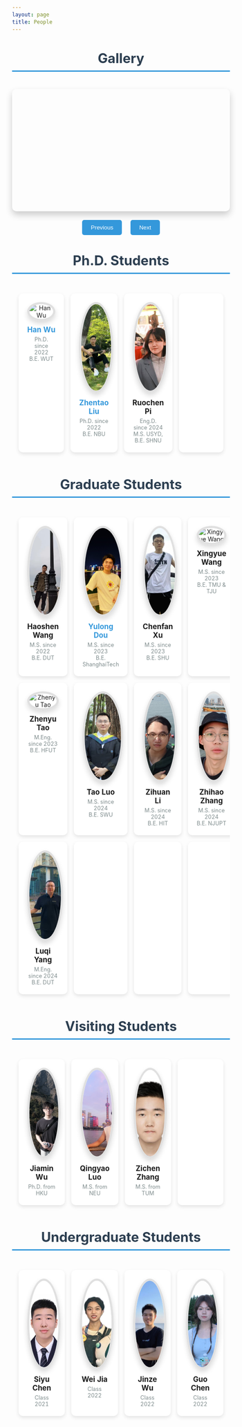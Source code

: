 ```yaml
---
layout: page
title: People
---
```


<style>
    .rounded-image {
        width: 200px;
        height: 200px;
        border-radius: 50%;
        border: 5px solid #e0e0e0;
        object-fit: cover; 
        object-position: center;
        box-shadow: 0 6px 12px rgba(0, 0, 0, 0.15);
        transition: transform 0.3s ease, box-shadow 0.3s ease;
    }

    .rounded-image:hover {
        transform: scale(1.05);
        box-shadow: 0 8px 16px rgba(0, 0, 0, 0.2);
    }

    @media (max-width: 600px) {
        .rounded-image {
            width: 120px;  
            height: 120px;  
            border-width: 3px;
        }
    }

    table.people {
        width: 100%;
        table-layout: fixed;
        border-collapse: separate; 
        border-spacing: 15px;
        margin: 30px 0;
    }

    .people td {
        width: 25%;
        text-align: center;
        vertical-align: top;
        padding: 20px;
        background-color: #ffffff;
        border-radius: 10px;
        box-shadow: 0 4px 8px rgba(0, 0, 0, 0.1);
        transition: all 0.3s ease;
    }

    .people td:hover {
        transform: translateY(-5px);
        box-shadow: 0 6px 12px rgba(0, 0, 0, 0.15);
    }

    h2 {
        font-size: 2.2em;
        color: #2c3e50;
        margin: 40px 0 30px;
        border-bottom: 3px solid #3498db;
        padding-bottom: 10px;
        text-align: center;
    }

    a {
        color: #3498db;
        text-decoration: none;
        font-weight: bold;
        transition: color 0.3s ease;
    }

    a:hover {
        color: #2980b9;
    }

    .name {
        font-size: 1.2em;
        font-weight: bold;
        margin: 10px 0 5px;
    }

    .info {
        font-size: 0.9em;
        color: #7f8c8d;
    }
</style>

<h2>Gallery</h2>

<style>
    #slider {
        width: 100%;
        max-width: 800px;
        margin: 40px auto;
    }
    #image-container {
        position: relative; 
        width: 100%;  
        padding-top: 56.25%; /* 16:9 Aspect Ratio */
        height: 0;
        overflow: hidden; 
        border-radius: 10px;
        box-shadow: 0 8px 16px rgba(0, 0, 0, 0.2);
    }
    #image-container img {
        position: absolute; 
        top: 50%;
        left: 50%;
        transform: translate(-50%, -50%);
        max-width: 100%;
        max-height: 100%;
        object-fit: cover; 
        opacity: 0; 
        transition: opacity 0.8s ease-in-out;
    }
    #image-container img.active {
        opacity: 1; 
    }
    .slider-nav {
        display: flex;
        justify-content: center;
        margin-top: 20px;
    }
    .slider-nav button {
        background-color: #3498db;
        color: white;
        border: none;
        padding: 10px 20px;
        margin: 0 10px;
        border-radius: 5px;
        cursor: pointer;
        transition: background-color 0.3s ease;
    }
    .slider-nav button:hover {
        background-color: #2980b9;
    }
</style>

<div id="slider">
    <div id="image-container">
        <img src="/assets/img/Gallery/20240328.jpg" alt="Gallery Image 1">
        <img src="/assets/img/Gallery/20230919_0.jpg" alt="Gallery Image 2">
        <img src="/assets/img/Gallery/20230617_2.jpg" alt="Gallery Image 3">
        <img src="/assets/img/Gallery/UMI2024.png" alt="Gallery Image 4">
        <img src="/assets/img/Gallery/MLMI2024.jpg" alt="Gallery Image 5">
    </div>
    <div class="slider-nav">
        <button onclick="prevSlide()">Previous</button>
        <button onclick="nextSlide()">Next</button>
    </div>
</div>

<script>
    var slider = document.getElementById("slider");
    var imageContainer = document.getElementById("image-container");
    var images = imageContainer.getElementsByTagName("img");
    var index = 0;
    var speed = 5000; // 5 seconds

    function showSlide(n) {
        images[index].classList.remove("active");
        index = (n + images.length) % images.length;
        images[index].classList.add("active");
    }

    function nextSlide() {
        showSlide(index + 1);
    }

    function prevSlide() {
        showSlide(index - 1);
    }

    function autoSlide() {
        nextSlide();
        setTimeout(autoSlide, speed);
    }

    // Start the slideshow
    showSlide(0);
    setTimeout(autoSlide, speed);
</script>

<h2>Ph.D. Students</h2>

<table class="people" id="phd-students">
    <tr>
        <td>
            <img src="/assets/img/people/HanWu.png" class="rounded-image" alt="Han Wu">
            <div class="name"><a href="http://hanwu.website/">Han Wu</a></div>
            <div class="info">Ph.D. since 2022<br>B.E. WUT</div>
            <!-- <div class="info">(with Prof. Dinggang Shen)</div> -->
        </td>
        <td>
            <img src="/assets/img/people/ZhentaoLiu.jpg" class="rounded-image" alt="Zhentao Liu">
            <div class="name"><a href="https://zhentao-liu.github.io/">Zhentao Liu</a></div>
            <div class="info">Ph.D. since 2022<br>B.E. NBU</div>
        </td>
        <td>
            <img src="/assets/img/people/RuochenPi.jpg" class="rounded-image" alt="Ruochen Pi">
            <div class="name">Ruochen Pi</div>
            <div class="info">Eng.D. since 2024<br>M.S. USYD, B.E. SHNU</div>
        </td>
        <td></td>
    </tr>
</table>

<h2>Graduate Students</h2>

<table class="people" id="graduate-students">
    <tr>
        <td>
            <img src="/assets/img/people/HaoshenWang.jpg" class="rounded-image" alt="Haoshen Wang">
            <div class="name">Haoshen Wang</div>
            <div class="info">M.S. since 2022<br>B.E. DUT</div>
        </td>
        <td>
            <img src="/assets/img/people/YulongDou.jpg" class="rounded-image" alt="Yulong Dou">
            <div class="name"><a href="https://douyl.github.io/">Yulong Dou</a></div>
            <div class="info">M.S. since 2023<br>B.E. ShanghaiTech</div>
        </td>
        <td>
            <img src="/assets/img/people/ChenfanXu.png" class="rounded-image" alt="Chenfan Xu">
            <div class="name">Chenfan Xu</div>
            <div class="info">M.S. since 2023<br>B.E. SHU</div>
        </td>
        <td>
            <img src="/assets/img/people/XingyueWang.jpg" class="rounded-image" alt="Xingyue Wang">
            <div class="name">Xingyue Wang</div>
            <div class="info">M.S. since 2023<br>B.E. TMU & TJU</div>
        </td>
    </tr>
    <tr>
        <td>
            <img src="/assets/img/people/ZhenyuTao.jpg" class="rounded-image" alt="Zhenyu Tao">
            <div class="name">Zhenyu Tao</div>
            <div class="info">M.Eng. since 2023<br>B.E. HFUT</div>
        </td>
        <td>
            <img src="/assets/img/people/TaoLuo.jpg" class="rounded-image" alt="Tao Luo">
            <div class="name">Tao Luo</div>
            <div class="info">M.S. since 2024<br>B.E. SWU</div>
        </td>
        <td>
            <img src="/assets/img/people/ZihuanLi.jpg" class="rounded-image" alt="Zihuan Li">
            <div class="name">Zihuan Li</div>
            <div class="info">M.S. since 2024<br>B.E. HIT</div>
        </td>
        <td>
            <img src="/assets/img/people/ZhihaoZhang.jpg" class="rounded-image" alt="Zhihao Zhang">
            <div class="name">Zhihao Zhang</div>
            <div class="info">M.S. since 2024<br>B.E. NJUPT</div>
        </td>
    </tr>
    <tr>
        <td>
            <img src="/assets/img/people/LuqiYang.jpg" class="rounded-image" alt="Luqi Yang">
            <div class="name">Luqi Yang</div>
            <div class="info">M.Eng. since 2024<br>B.E. DUT</div>
        </td>
        <td></td>
        <td></td>
        <td></td>
    </tr>
</table>

<h2>Visiting Students</h2>

<table class="people" id="visiting-students">
    <tr>
        <td>
            <img src="/assets/img/people/JiaminWu.png" class="rounded-image" alt="Jiamin Wu">
            <div class="name">Jiamin Wu</div>
            <div class="info">Ph.D. from HKU</div>
        </td>
        <td>
            <img src="/assets/img/people/QingyaoLuo.jpg" class="rounded-image" alt="Qingyao Luo">
            <div class="name">Qingyao Luo</div>
            <div class="info">M.S. from NEU</div>
        </td>
        <td>
            <img src="/assets/img/people/ZichenZhang.jpg" class="rounded-image" alt="Zichen Zhang">
            <div class="name">Zichen Zhang</div>
            <div class="info">M.S. from TUM</div>
        </td>
        <td></td>
    </tr>
</table>

<h2>Undergraduate Students</h2>

<table class="people" id="undergraduate-students">
    <tr>
        <td>
            <img src="/assets/img/people/SiyuChen.jpeg" class="rounded-image" alt="Siyu Chen">
            <div class="name">Siyu Chen</div>
            <div class="info">Class 2021</div>
        </td>
        <td>
            <img src="/assets/img/people/WeiJia.png" class="rounded-image" alt="Wei Jia">
            <div class="name">Wei Jia</div>
            <div class="info">Class 2022</div>
        </td>
        <td>
            <img src="/assets/img/people/JinzeWu.jpg" class="rounded-image" alt="Jinze Wu">
            <div class="name">Jinze Wu</div>
            <div class="info">Class 2022</div>
        </td>
        <td>
            <img src="/assets/img/people/GuoChen.jpg" class="rounded-image" alt="Guo Chen">
            <div class="name">Guo Chen</div>
            <div class="info">Class 2022</div>
        </td>
    </tr>
</table>

<!-- 
<h2>Alumni</h2>

<table class="people" id="alumni">
    <tr>
        <td>
            <img src="/assets/img/people/HaoshenWang.jpg" class="rounded-image" alt="Haoshen Wang">
            <div class="name">Haoshen Wang</div>
            <div class="info">M.S. 2022.09 - 2024.06</div>
            <div class="info">B.E. DUT</div>
            <div class="info">Current: PhD @ HKPolyU</div>
        </td>
        <td>
            <img src="/assets/img/people/QingyaoLuo.jpg" class="rounded-image" alt="Qingyao Luo">
            <div class="name">Qingyao Luo</div>
            <div class="info">Visiting M.S. from NEU</div>
            <div class="info">2023.07 - 2024.10</div>
        </td>
        <td></td>
        <td></td>
        <td></td>
    </tr>
</table> 
 -->
